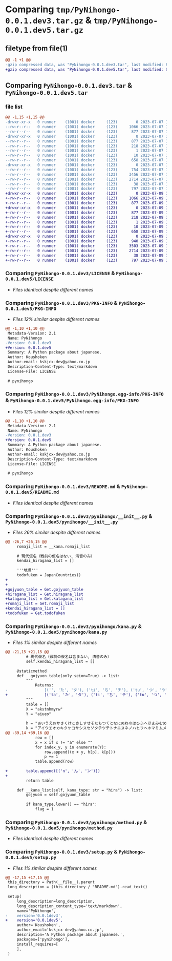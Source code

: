 # Comparing `tmp/PyNihongo-0.0.1.dev3.tar.gz` & `tmp/PyNihongo-0.0.1.dev5.tar.gz`

## filetype from file(1)

```diff
@@ -1 +1 @@
-gzip compressed data, was "PyNihongo-0.0.1.dev3.tar", last modified: Fri Jul  7 12:50:16 2023, max compression
+gzip compressed data, was "PyNihongo-0.0.1.dev5.tar", last modified: Sun Jul  9 11:10:45 2023, max compression
```

## Comparing `PyNihongo-0.0.1.dev3.tar` & `PyNihongo-0.0.1.dev5.tar`

### file list

```diff
@@ -1,15 +1,15 @@
-drwxr-xr-x   0 runner    (1001) docker     (123)        0 2023-07-07 12:50:16.633996 PyNihongo-0.0.1.dev3/
--rw-r--r--   0 runner    (1001) docker     (123)     1066 2023-07-07 12:49:56.000000 PyNihongo-0.0.1.dev3/LICENSE
--rw-r--r--   0 runner    (1001) docker     (123)      877 2023-07-07 12:50:16.633996 PyNihongo-0.0.1.dev3/PKG-INFO
-drwxr-xr-x   0 runner    (1001) docker     (123)        0 2023-07-07 12:50:16.633996 PyNihongo-0.0.1.dev3/PyNihongo.egg-info/
--rw-r--r--   0 runner    (1001) docker     (123)      877 2023-07-07 12:50:16.000000 PyNihongo-0.0.1.dev3/PyNihongo.egg-info/PKG-INFO
--rw-r--r--   0 runner    (1001) docker     (123)      218 2023-07-07 12:50:16.000000 PyNihongo-0.0.1.dev3/PyNihongo.egg-info/SOURCES.txt
--rw-r--r--   0 runner    (1001) docker     (123)        1 2023-07-07 12:50:16.000000 PyNihongo-0.0.1.dev3/PyNihongo.egg-info/dependency_links.txt
--rw-r--r--   0 runner    (1001) docker     (123)       10 2023-07-07 12:50:16.000000 PyNihongo-0.0.1.dev3/PyNihongo.egg-info/top_level.txt
--rw-r--r--   0 runner    (1001) docker     (123)      658 2023-07-07 12:49:56.000000 PyNihongo-0.0.1.dev3/README.md
-drwxr-xr-x   0 runner    (1001) docker     (123)        0 2023-07-07 12:50:16.633996 PyNihongo-0.0.1.dev3/pynihongo/
--rw-r--r--   0 runner    (1001) docker     (123)      754 2023-07-07 12:49:56.000000 PyNihongo-0.0.1.dev3/pynihongo/__init__.py
--rw-r--r--   0 runner    (1001) docker     (123)     3456 2023-07-07 12:49:56.000000 PyNihongo-0.0.1.dev3/pynihongo/kana.py
--rw-r--r--   0 runner    (1001) docker     (123)     2714 2023-07-07 12:49:56.000000 PyNihongo-0.0.1.dev3/pynihongo/method.py
--rw-r--r--   0 runner    (1001) docker     (123)       38 2023-07-07 12:50:16.633996 PyNihongo-0.0.1.dev3/setup.cfg
--rw-r--r--   0 runner    (1001) docker     (123)      797 2023-07-07 12:49:56.000000 PyNihongo-0.0.1.dev3/setup.py
+drwxr-xr-x   0 runner    (1001) docker     (123)        0 2023-07-09 11:10:45.180934 PyNihongo-0.0.1.dev5/
+-rw-r--r--   0 runner    (1001) docker     (123)     1066 2023-07-09 11:10:35.000000 PyNihongo-0.0.1.dev5/LICENSE
+-rw-r--r--   0 runner    (1001) docker     (123)      877 2023-07-09 11:10:45.180934 PyNihongo-0.0.1.dev5/PKG-INFO
+drwxr-xr-x   0 runner    (1001) docker     (123)        0 2023-07-09 11:10:45.180934 PyNihongo-0.0.1.dev5/PyNihongo.egg-info/
+-rw-r--r--   0 runner    (1001) docker     (123)      877 2023-07-09 11:10:45.000000 PyNihongo-0.0.1.dev5/PyNihongo.egg-info/PKG-INFO
+-rw-r--r--   0 runner    (1001) docker     (123)      218 2023-07-09 11:10:45.000000 PyNihongo-0.0.1.dev5/PyNihongo.egg-info/SOURCES.txt
+-rw-r--r--   0 runner    (1001) docker     (123)        1 2023-07-09 11:10:45.000000 PyNihongo-0.0.1.dev5/PyNihongo.egg-info/dependency_links.txt
+-rw-r--r--   0 runner    (1001) docker     (123)       10 2023-07-09 11:10:45.000000 PyNihongo-0.0.1.dev5/PyNihongo.egg-info/top_level.txt
+-rw-r--r--   0 runner    (1001) docker     (123)      658 2023-07-09 11:10:35.000000 PyNihongo-0.0.1.dev5/README.md
+drwxr-xr-x   0 runner    (1001) docker     (123)        0 2023-07-09 11:10:45.180934 PyNihongo-0.0.1.dev5/pynihongo/
+-rw-r--r--   0 runner    (1001) docker     (123)      940 2023-07-09 11:10:35.000000 PyNihongo-0.0.1.dev5/pynihongo/__init__.py
+-rw-r--r--   0 runner    (1001) docker     (123)     3503 2023-07-09 11:10:35.000000 PyNihongo-0.0.1.dev5/pynihongo/kana.py
+-rw-r--r--   0 runner    (1001) docker     (123)     2714 2023-07-09 11:10:35.000000 PyNihongo-0.0.1.dev5/pynihongo/method.py
+-rw-r--r--   0 runner    (1001) docker     (123)       38 2023-07-09 11:10:45.180934 PyNihongo-0.0.1.dev5/setup.cfg
+-rw-r--r--   0 runner    (1001) docker     (123)      797 2023-07-09 11:10:35.000000 PyNihongo-0.0.1.dev5/setup.py
```

### Comparing `PyNihongo-0.0.1.dev3/LICENSE` & `PyNihongo-0.0.1.dev5/LICENSE`

 * *Files identical despite different names*

### Comparing `PyNihongo-0.0.1.dev3/PKG-INFO` & `PyNihongo-0.0.1.dev5/PKG-INFO`

 * *Files 12% similar despite different names*

```diff
@@ -1,10 +1,10 @@
 Metadata-Version: 2.1
 Name: PyNihongo
-Version: 0.0.1.dev3
+Version: 0.0.1.dev5
 Summary: A Python package about japanese.
 Author: Koushoken
 Author-email: kskjcx-dev@yahoo.co.jp
 Description-Content-Type: text/markdown
 License-File: LICENSE
 
 # pynihongo
```

### Comparing `PyNihongo-0.0.1.dev3/PyNihongo.egg-info/PKG-INFO` & `PyNihongo-0.0.1.dev5/PyNihongo.egg-info/PKG-INFO`

 * *Files 12% similar despite different names*

```diff
@@ -1,10 +1,10 @@
 Metadata-Version: 2.1
 Name: PyNihongo
-Version: 0.0.1.dev3
+Version: 0.0.1.dev5
 Summary: A Python package about japanese.
 Author: Koushoken
 Author-email: kskjcx-dev@yahoo.co.jp
 Description-Content-Type: text/markdown
 License-File: LICENSE
 
 # pynihongo
```

### Comparing `PyNihongo-0.0.1.dev3/README.md` & `PyNihongo-0.0.1.dev5/README.md`

 * *Files identical despite different names*

### Comparing `PyNihongo-0.0.1.dev3/pynihongo/__init__.py` & `PyNihongo-0.0.1.dev5/pynihongo/__init__.py`

 * *Files 26% similar despite different names*

```diff
@@ -26,7 +26,15 @@
     romaji_list = __kana.romaji_list
 
     # 現代仮名（戦前の仮名はない, 清音のみ）
     kendai_hiragana_list = []
 
     '''地理'''
     todofuken = JapanCountries()
+
+
+gojyuon_table = Get.gojyuon_table
+hiragana_list = Get.hiragana_list
+katagana_list = Get.katagana_list
+romaji_list = Get.romaji_list
+kendai_hiragana_list = []
+todofuken = Get.todofuken
```

### Comparing `PyNihongo-0.0.1.dev3/pynihongo/kana.py` & `PyNihongo-0.0.1.dev5/pynihongo/kana.py`

 * *Files 1% similar despite different names*

```diff
@@ -21,15 +21,15 @@
         # 現代仮名（戦前の仮名は含まない, 清音のみ）
         self.kendai_hiragana_list = []
 
     @staticmethod
     def __gojyuon_table(only_seion=True) -> list:
         """
             Returns:
-                [('', 'た', 'タ'), ('ti', 'ち', 'チ'), ('tu', 'つ', 'ツ'), ('te', 'て', 'テ'), ('to', 'と', 'ト')]
+                [('ta', 'た', 'タ'), ('ti', 'ち', 'チ'), ('tu', 'つ', 'ツ'), ('te', 'て', 'テ'), ('to', 'と', 'ト')]
         """
         table = []
         X = "akstnhmyrw"
         Y = "aiueo"
 
         h = "あいうえおかきくけこさしすせそたちつてとなにぬねのはひふへほまみむめもやいゆえよらりるれろわゐうゑをん"
         k = "アイウエオカキクケコサシスセソタチツテトナニヌネノハヒフヘホマミムメモヤイユエヨラリルレロワヰウヱヲン"
@@ -39,14 +39,16 @@
             row = []
             x = x if x != "a" else ""
             for index_y, y in enumerate(Y):
                 row.append((x + y, h[p], k[p]))
                 p += 1
             table.append(row)
 
+        table.append([('n', 'ん', 'ン')])
+
         return table
 
     def __kana_list(self, kana_type: str = "hira") -> list:
         gojyuon = self.gojyuon_table
 
         if kana_type.lower() == "hira":
             flag = 1
```

### Comparing `PyNihongo-0.0.1.dev3/pynihongo/method.py` & `PyNihongo-0.0.1.dev5/pynihongo/method.py`

 * *Files identical despite different names*

### Comparing `PyNihongo-0.0.1.dev3/setup.py` & `PyNihongo-0.0.1.dev5/setup.py`

 * *Files 1% similar despite different names*

```diff
@@ -17,15 +17,15 @@
 this_directory = Path(__file__).parent
 long_description = (this_directory / "README.md").read_text()
 
 setup(
     long_description=long_description,
     long_description_content_type='text/markdown',
     name='PyNihongo',
-    version='0.0.1dev3',
+    version='0.0.1dev5',
     author='Koushoken',
     author_email='kskjcx-dev@yahoo.co.jp',
     description='A Python package about japanese.',
     packages=['pynihongo'],
     install_requires=[
     ],
 )
```

